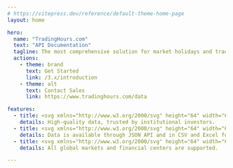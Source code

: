 ```yaml
---
# https://vitepress.dev/reference/default-theme-home-page
layout: home

hero:
  name: "TradingHours.com"
  text: "API Documentation"
  tagline: The most comprehensive solution for market holidays and trading hours data.
  actions:
    - theme: brand
      text: Get Started
      link: /3.x/introduction
    - theme: alt
      text: Contact Sales
      link: https://www.tradinghours.com/data

features:
  - title: <svg xmlns="http://www.w3.org/2000/svg" height="64" width="64" viewBox="0 0 448 540" style="margin-bottom:24px;"><path fill="#1f64f6" d="M342.6 86.6c12.5-12.5 12.5-32.8 0-45.3s-32.8-12.5-45.3 0L160 178.7l-57.4-57.4c-12.5-12.5-32.8-12.5-45.3 0s-12.5 32.8 0 45.3l80 80c12.5 12.5 32.8 12.5 45.3 0l160-160zm96 128c12.5-12.5 12.5-32.8 0-45.3s-32.8-12.5-45.3 0L160 402.7 54.6 297.4c-12.5-12.5-32.8-12.5-45.3 0s-12.5 32.8 0 45.3l128 128c12.5 12.5 32.8 12.5 45.3 0l256-256z"/></svg> Accuracy & Reliability
    details: High-quality data, trusted by institutional investors.
  - title: <svg xmlns="http://www.w3.org/2000/svg" height="64" width="64" viewBox="0 0 448 540" style="margin-bottom:24px;"><path fill="#1f64f6" d="M448 80l0 48c0 44.2-100.3 80-224 80S0 172.2 0 128L0 80C0 35.8 100.3 0 224 0S448 35.8 448 80zM393.2 214.7c20.8-7.4 39.9-16.9 54.8-28.6L448 288c0 44.2-100.3 80-224 80S0 332.2 0 288L0 186.1c14.9 11.8 34 21.2 54.8 28.6C99.7 230.7 159.5 240 224 240s124.3-9.3 169.2-25.3zM0 346.1c14.9 11.8 34 21.2 54.8 28.6C99.7 390.7 159.5 400 224 400s124.3-9.3 169.2-25.3c20.8-7.4 39.9-16.9 54.8-28.6l0 85.9c0 44.2-100.3 80-224 80S0 476.2 0 432l0-85.9z"/></svg> Flexible Data Delivery
    details: Data is available through JSON API and in CSV and Excel format.
  - title: <svg xmlns="http://www.w3.org/2000/svg" height="64" width="64" viewBox="0 0 512 512" style="margin-bottom:24px;"><path fill="#1f64f6" d="M352 256c0 22.2-1.2 43.6-3.3 64l-185.3 0c-2.2-20.4-3.3-41.8-3.3-64s1.2-43.6 3.3-64l185.3 0c2.2 20.4 3.3 41.8 3.3 64zm28.8-64l123.1 0c5.3 20.5 8.1 41.9 8.1 64s-2.8 43.5-8.1 64l-123.1 0c2.1-20.6 3.2-42 3.2-64s-1.1-43.4-3.2-64zm112.6-32l-116.7 0c-10-63.9-29.8-117.4-55.3-151.6c78.3 20.7 142 77.5 171.9 151.6zm-149.1 0l-176.6 0c6.1-36.4 15.5-68.6 27-94.7c10.5-23.6 22.2-40.7 33.5-51.5C239.4 3.2 248.7 0 256 0s16.6 3.2 27.8 13.8c11.3 10.8 23 27.9 33.5 51.5c11.6 26 20.9 58.2 27 94.7zm-209 0L18.6 160C48.6 85.9 112.2 29.1 190.6 8.4C165.1 42.6 145.3 96.1 135.3 160zM8.1 192l123.1 0c-2.1 20.6-3.2 42-3.2 64s1.1 43.4 3.2 64L8.1 320C2.8 299.5 0 278.1 0 256s2.8-43.5 8.1-64zM194.7 446.6c-11.6-26-20.9-58.2-27-94.6l176.6 0c-6.1 36.4-15.5 68.6-27 94.6c-10.5 23.6-22.2 40.7-33.5 51.5C272.6 508.8 263.3 512 256 512s-16.6-3.2-27.8-13.8c-11.3-10.8-23-27.9-33.5-51.5zM135.3 352c10 63.9 29.8 117.4 55.3 151.6C112.2 482.9 48.6 426.1 18.6 352l116.7 0zm358.1 0c-30 74.1-93.6 130.9-171.9 151.6c25.5-34.2 45.2-87.7 55.3-151.6l116.7 0z"/></svg> Global Market Coverage
    details: All global markets and financial centers are supported.

---
```


